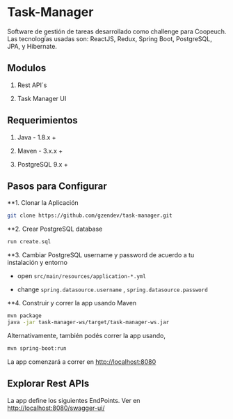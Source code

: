 # Task-Manager

Software de gestión de tareas desarrollado como challenge para Coopeuch. Las tecnologías usadas son: ReactJS, Redux, Spring Boot, PostgreSQL, JPA, y Hibernate.

## Modulos

1. Rest API´s <task-manager-ws>

2. Task Manager UI <task-manager-ui>
  
## Requerimientos

1. Java - 1.8.x +

2. Maven - 3.x.x +

3. PostgreSQL 9.x +

## Pasos para Configurar

**1. Clonar la Aplicación

```bash
git clone https://github.com/gzendev/task-manager.git
```

**2. Crear PostgreSQL database

```bash
run create.sql
```

**3. Cambiar PostgreSQL username y password de acuerdo a tu instalación y entorno

+ open `src/main/resources/application-*.yml`

+ change `spring.datasource.username` , `spring.datasource.password` 

**4. Construir y correr la app usando Maven 

```bash
mvn package
java -jar task-manager-ws/target/task-manager-ws.jar

```
Alternativamente, también podés correr la app usando,

```bash
mvn spring-boot:run
```

La app comenzará a correr en <http://localhost:8080>


## Explorar Rest APIs

La app define los siguientes EndPoints. Ver en <http://localhost:8080/swagger-ui/>
   

